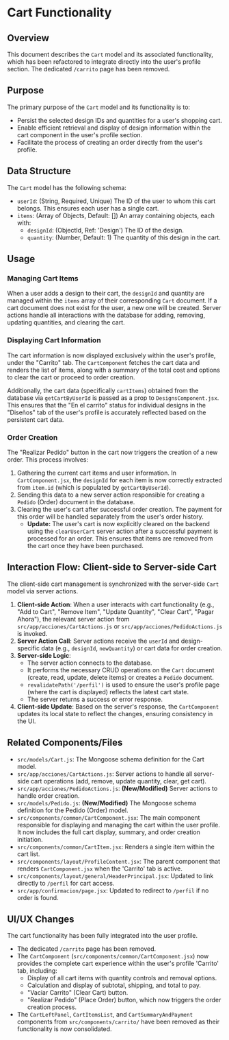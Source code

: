 # Cart Functionality

## Overview

This document describes the `Cart` model and its associated functionality, which has been refactored to integrate directly into the user's profile section. The dedicated `/carrito` page has been removed.

## Purpose

The primary purpose of the `Cart` model and its functionality is to:
- Persist the selected design IDs and quantities for a user's shopping cart.
- Enable efficient retrieval and display of design information within the cart component in the user's profile section.
- Facilitate the process of creating an order directly from the user's profile.

## Data Structure

The `Cart` model has the following schema:

- `userId`: (String, Required, Unique) The ID of the user to whom this cart belongs. This ensures each user has a single cart.
- `items`: (Array of Objects, Default: []) An array containing objects, each with:
    - `designId`: (ObjectId, Ref: 'Design') The ID of the design.
    - `quantity`: (Number, Default: 1) The quantity of this design in the cart.

## Usage

### Managing Cart Items

When a user adds a design to their cart, the `designId` and quantity are managed within the `items` array of their corresponding `Cart` document. If a cart document does not exist for the user, a new one will be created. Server actions handle all interactions with the database for adding, removing, updating quantities, and clearing the cart.

### Displaying Cart Information

The cart information is now displayed exclusively within the user's profile, under the "Carrito" tab. The `CartComponent` fetches the cart data and renders the list of items, along with a summary of the total cost and options to clear the cart or proceed to order creation.

Additionally, the cart data (specifically `cartItems`) obtained from the database via `getCartByUserId` is passed as a prop to `DesignsComponent.jsx`. This ensures that the "En el carrito" status for individual designs in the "Diseños" tab of the user's profile is accurately reflected based on the persistent cart data.

### Order Creation

The "Realizar Pedido" button in the cart now triggers the creation of a new order. This process involves:
1.  Gathering the current cart items and user information. In `CartComponent.jsx`, the `designId` for each item is now correctly extracted from `item.id` (which is populated by `getCartByUserId`).
2.  Sending this data to a new server action responsible for creating a `Pedido` (Order) document in the database.
3.  Clearing the user's cart after successful order creation. The payment for this order will be handled separately from the user's order history.
    *   **Update:** The user's cart is now explicitly cleared on the backend using the `clearUserCart` server action after a successful payment is processed for an order. This ensures that items are removed from the cart once they have been purchased.

## Interaction Flow: Client-side to Server-side Cart

The client-side cart management is synchronized with the server-side `Cart` model via server actions.

1.  **Client-side Action**: When a user interacts with cart functionality (e.g., "Add to Cart", "Remove Item", "Update Quantity", "Clear Cart", "Pagar Ahora"), the relevant server action from `src/app/acciones/CartActions.js` or `src/app/acciones/PedidoActions.js` is invoked.
2.  **Server Action Call**: Server actions receive the `userId` and design-specific data (e.g., `designId`, `newQuantity`) or cart data for order creation.
3.  **Server-side Logic**:
    *   The server action connects to the database.
    *   It performs the necessary CRUD operations on the `Cart` document (create, read, update, delete items) or creates a `Pedido` document.
    *   `revalidatePath('/perfil')` is used to ensure the user's profile page (where the cart is displayed) reflects the latest cart state.
    *   The server returns a success or error response.
4.  **Client-side Update**: Based on the server's response, the `CartComponent` updates its local state to reflect the changes, ensuring consistency in the UI.

## Related Components/Files

- `src/models/Cart.js`: The Mongoose schema definition for the Cart model.
- `src/app/acciones/CartActions.js`: Server actions to handle all server-side cart operations (add, remove, update quantity, clear, get cart).
- `src/app/acciones/PedidoActions.js`: **(New/Modified)** Server actions to handle order creation.
- `src/models/Pedido.js`: **(New/Modified)** The Mongoose schema definition for the Pedido (Order) model.
- `src/components/common/CartComponent.jsx`: The main component responsible for displaying and managing the cart within the user profile. It now includes the full cart display, summary, and order creation initiation.
- `src/components/common/CartItem.jsx`: Renders a single item within the cart list.
- `src/components/layout/ProfileContent.jsx`: The parent component that renders `CartComponent.jsx` when the 'Carrito' tab is active.
- `src/components/layout/general/HeaderPrincipal.jsx`: Updated to link directly to `/perfil` for cart access.
- `src/app/confirmacion/page.jsx`: Updated to redirect to `/perfil` if no order is found.

## UI/UX Changes

The cart functionality has been fully integrated into the user profile.
-   The dedicated `/carrito` page has been removed.
-   The `CartComponent` (`src/components/common/CartComponent.jsx`) now provides the complete cart experience within the user's profile 'Carrito' tab, including:
    -   Display of all cart items with quantity controls and removal options.
    -   Calculation and display of subtotal, shipping, and total to pay.
    -   "Vaciar Carrito" (Clear Cart) button.
    -   "Realizar Pedido" (Place Order) button, which now triggers the order creation process.
-   The `CartLeftPanel`, `CartItemsList`, and `CartSummaryAndPayment` components from `src/components/carrito/` have been removed as their functionality is now consolidated.
